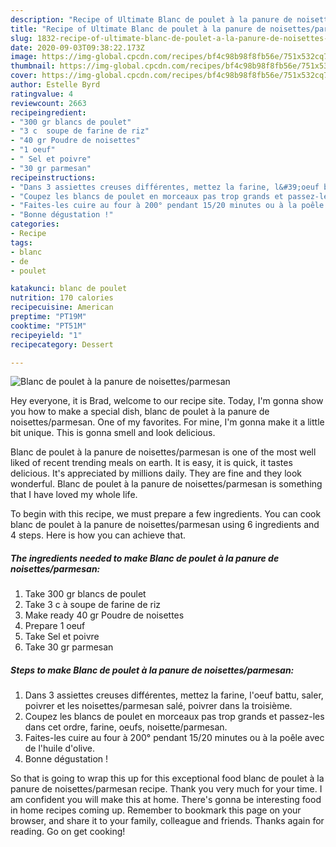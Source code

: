 ```yaml
---
description: "Recipe of Ultimate Blanc de poulet à la panure de noisettes/parmesan"
title: "Recipe of Ultimate Blanc de poulet à la panure de noisettes/parmesan"
slug: 1832-recipe-of-ultimate-blanc-de-poulet-a-la-panure-de-noisettes-parmesan
date: 2020-09-03T09:38:22.173Z
image: https://img-global.cpcdn.com/recipes/bf4c98b98f8fb56e/751x532cq70/blanc-de-poulet-a-la-panure-de-noisettesparmesan-photo-principale-de-la-recette.jpg
thumbnail: https://img-global.cpcdn.com/recipes/bf4c98b98f8fb56e/751x532cq70/blanc-de-poulet-a-la-panure-de-noisettesparmesan-photo-principale-de-la-recette.jpg
cover: https://img-global.cpcdn.com/recipes/bf4c98b98f8fb56e/751x532cq70/blanc-de-poulet-a-la-panure-de-noisettesparmesan-photo-principale-de-la-recette.jpg
author: Estelle Byrd
ratingvalue: 4
reviewcount: 2663
recipeingredient:
- "300 gr blancs de poulet"
- "3 c  soupe de farine de riz"
- "40 gr Poudre de noisettes"
- "1 oeuf"
- " Sel et poivre"
- "30 gr parmesan"
recipeinstructions:
- "Dans 3 assiettes creuses différentes, mettez la farine, l&#39;oeuf battu, saler, poivrer et les noisettes/parmesan salé, poivrer dans la troisième."
- "Coupez les blancs de poulet en morceaux pas trop grands et passez-les dans cet ordre, farine, oeufs, noisette/parmesan."
- "Faites-les cuire au four à 200° pendant 15/20 minutes ou à la poêle avec de l&#39;huile d&#39;olive."
- "Bonne dégustation !"
categories:
- Recipe
tags:
- blanc
- de
- poulet

katakunci: blanc de poulet 
nutrition: 170 calories
recipecuisine: American
preptime: "PT19M"
cooktime: "PT51M"
recipeyield: "1"
recipecategory: Dessert

---
```



![Blanc de poulet à la panure de noisettes/parmesan](https://img-global.cpcdn.com/recipes/bf4c98b98f8fb56e/751x532cq70/blanc-de-poulet-a-la-panure-de-noisettesparmesan-photo-principale-de-la-recette.jpg)

Hey everyone, it is Brad, welcome to our recipe site. Today, I'm gonna show you how to make a special dish, blanc de poulet à la panure de noisettes/parmesan. One of my favorites. For mine, I'm gonna make it a little bit unique. This is gonna smell and look delicious.



Blanc de poulet à la panure de noisettes/parmesan is one of the most well liked of recent trending meals on earth. It is easy, it is quick, it tastes delicious. It's appreciated by millions daily. They are fine and they look wonderful. Blanc de poulet à la panure de noisettes/parmesan is something that I have loved my whole life.


To begin with this recipe, we must prepare a few ingredients. You can cook blanc de poulet à la panure de noisettes/parmesan using 6 ingredients and 4 steps. Here is how you can achieve that.

<!--inarticleads1-->

##### The ingredients needed to make Blanc de poulet à la panure de noisettes/parmesan:

1. Take 300 gr blancs de poulet
1. Take 3 c à soupe de farine de riz
1. Make ready 40 gr Poudre de noisettes
1. Prepare 1 oeuf
1. Take  Sel et poivre
1. Take 30 gr parmesan




<!--inarticleads2-->

##### Steps to make Blanc de poulet à la panure de noisettes/parmesan:

1. Dans 3 assiettes creuses différentes, mettez la farine, l&#39;oeuf battu, saler, poivrer et les noisettes/parmesan salé, poivrer dans la troisième.
1. Coupez les blancs de poulet en morceaux pas trop grands et passez-les dans cet ordre, farine, oeufs, noisette/parmesan.
1. Faites-les cuire au four à 200° pendant 15/20 minutes ou à la poêle avec de l&#39;huile d&#39;olive.
1. Bonne dégustation !




So that is going to wrap this up for this exceptional food blanc de poulet à la panure de noisettes/parmesan recipe. Thank you very much for your time. I am confident you will make this at home. There's gonna be interesting food in home recipes coming up. Remember to bookmark this page on your browser, and share it to your family, colleague and friends. Thanks again for reading. Go on get cooking!
